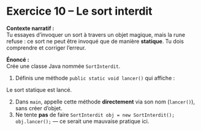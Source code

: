 # Exercice 10 – Le sort interdit

**Contexte narratif :**  
Tu essayes d’invoquer un sort à travers un objet magique, mais la rune refuse : ce sort ne peut être invoqué que de manière **statique**. Tu dois comprendre et corriger l’erreur.

**Énoncé :**  
Crée une classe Java nommée `SortInterdit`.  
1. Définis une méthode `public static void lancer()` qui affiche :

Le sort statique est lancé.

2. Dans `main`, appelle cette méthode **directement** via son nom (`lancer()`), sans créer d’objet.  
3. Ne tente **pas** de faire `SortInterdit obj = new SortInterdit(); obj.lancer();` — ce serait une mauvaise pratique ici.

